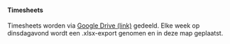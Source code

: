 #### Timesheets

Timesheets worden via [Google Drive (link)](https://docs.google.com/spreadsheets/d/1LKg2xCuh7KfGKmt3gu-wfKv-RS-tDSl7HSO2ySSvSNY/edit?usp=sharing) gedeeld. Elke week op dinsdagavond wordt een .xlsx-export genomen en in deze map geplaatst.
